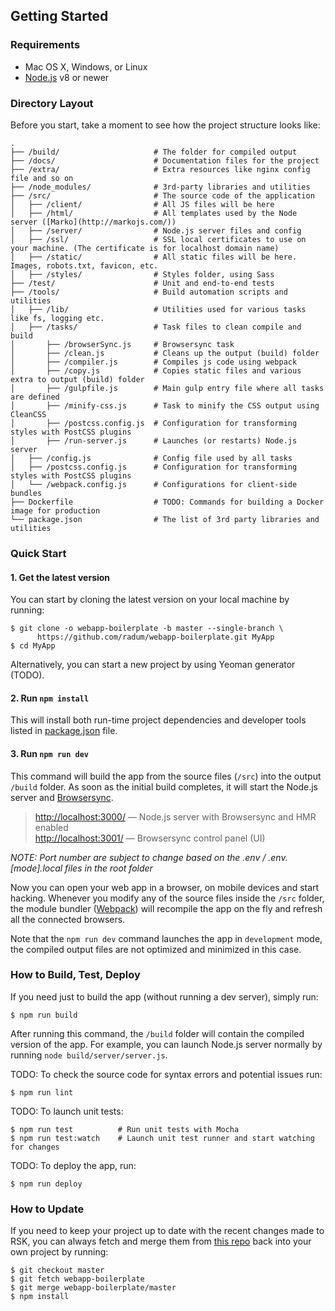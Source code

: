 ## Getting Started

### Requirements

  * Mac OS X, Windows, or Linux
  * [Node.js](https://nodejs.org/) v8 or newer

### Directory Layout

Before you start, take a moment to see how the project structure looks like:

```
.
├── /build/                     # The folder for compiled output
├── /docs/                      # Documentation files for the project
├── /extra/                     # Extra resources like nginx config file and so on
├── /node_modules/              # 3rd-party libraries and utilities
├── /src/                       # The source code of the application
│   ├── /client/                # All JS files will be here
│   ├── /html/                  # All templates used by the Node server ([Marko](http://markojs.com/))
│   ├── /server/                # Node.js server files and config
│   ├── /ssl/                   # SSL local certificates to use on your machine. (The certificate is for localhost domain name)
│   ├── /static/                # All static files will be here. Images, robots.txt, favicon, etc.
│   ├── /styles/                # Styles folder, using Sass
├── /test/                      # Unit and end-to-end tests
├── /tools/                     # Build automation scripts and utilities
│   ├── /lib/                   # Utilities used for various tasks like fs, logging etc.
│   ├── /tasks/                 # Task files to clean compile and build
│   	├── /browserSync.js     # Browsersync task
│   	├── /clean.js           # Cleans up the output (build) folder
│   	├── /compiler.js        # Compiles js code using webpack
│   	├── /copy.js            # Copies static files and various extra to output (build) folder
│   	├── /gulpfile.js        # Main gulp entry file where all tasks are defined
│   	├── /minify-css.js      # Task to minify the CSS output using CleanCSS
│   	├── /postcss.config.js  # Configuration for transforming styles with PostCSS plugins
│   	├── /run-server.js      # Launches (or restarts) Node.js server
│   ├── /config.js              # Config file used by all tasks
│  	├── /postcss.config.js      # Configuration for transforming styles with PostCSS plugins
│   └── /webpack.config.js      # Configurations for client-side bundles
├── Dockerfile                  # TODO: Commands for building a Docker image for production
└── package.json                # The list of 3rd party libraries and utilities
```

### Quick Start

#### 1. Get the latest version

You can start by cloning the latest version on your local machine by running:

```shell
$ git clone -o webapp-boilerplate -b master --single-branch \
      https://github.com/radum/webapp-boilerplate.git MyApp
$ cd MyApp
```

Alternatively, you can start a new project by using Yeoman generator (TODO).

#### 2. Run `npm install`

This will install both run-time project dependencies and developer tools listed
in [package.json](../package.json) file.

#### 3. Run `npm run dev`

This command will build the app from the source files (`/src`) into the output
`/build` folder. As soon as the initial build completes, it will start the
Node.js server and [Browsersync](https://browsersync.io/).

> [http://localhost:3000/](http://localhost:3000/) — Node.js server with Browsersync and HMR enabled<br>
> [http://localhost:3001/](http://localhost:3002/) — Browsersync control panel (UI)

*NOTE: Port number are subject to change based on the .env / .env.[mode].local files in the root folder*

Now you can open your web app in a browser, on mobile devices and start
hacking. Whenever you modify any of the source files inside the `/src` folder,
the module bundler ([Webpack](http://webpack.github.io/)) will recompile the
app on the fly and refresh all the connected browsers.

Note that the `npm run dev` command launches the app in `development` mode,
the compiled output files are not optimized and minimized in this case.

### How to Build, Test, Deploy

If you need just to build the app (without running a dev server), simply run:

```shell
$ npm run build
```

After running this command, the `/build` folder will contain the compiled
version of the app. For example, you can launch Node.js server normally by
running `node build/server/server.js`.

TODO: To check the source code for syntax errors and potential issues run:

```shell
$ npm run lint
```

TODO: To launch unit tests:

```shell
$ npm run test          # Run unit tests with Mocha
$ npm run test:watch    # Launch unit test runner and start watching for changes
```

TODO: To deploy the app, run:

```shell
$ npm run deploy
```

### How to Update

If you need to keep your project up to date with the recent changes made to RSK,
you can always fetch and merge them from [this repo](https://github.com/radum/webapp-boilerplate)
back into your own project by running:

```shell
$ git checkout master
$ git fetch webapp-boilerplate
$ git merge webapp-boilerplate/master
$ npm install
```
